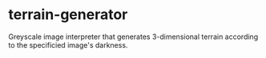 # terrain-generator

Greyscale image interpreter that generates 3-dimensional terrain according to the specificied image's darkness.
